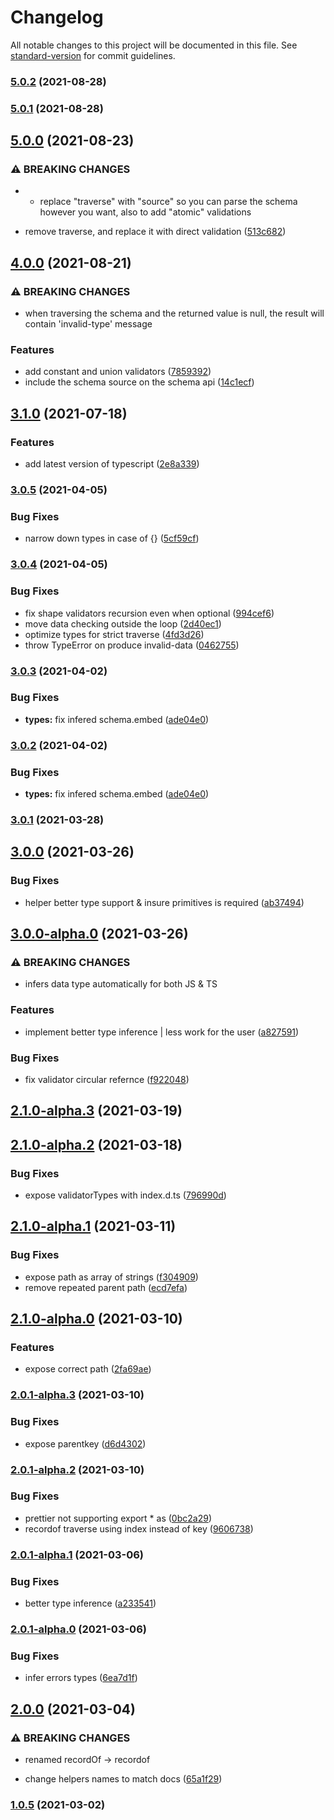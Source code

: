 # Changelog

All notable changes to this project will be documented in this file. See [standard-version](https://github.com/conventional-changelog/standard-version) for commit guidelines.

### [5.0.2](https://github.com/5alidz/tiny-schema-validator/compare/v5.0.1...v5.0.2) (2021-08-28)

### [5.0.1](https://github.com/5alidz/tiny-schema-validator/compare/v5.0.0...v5.0.1) (2021-08-28)

## [5.0.0](https://github.com/5alidz/tiny-schema-validator/compare/v4.0.0...v5.0.0) (2021-08-23)


### ⚠ BREAKING CHANGES

* - replace "traverse" with "source" so you can parse the schema however you want,
also to add "atomic" validations

* remove traverse, and replace it with direct validation ([513c682](https://github.com/5alidz/tiny-schema-validator/commit/513c682acd3d1845acbc73c44f52ed766e5039a5))

## [4.0.0](https://github.com/5alidz/tiny-schema-validator/compare/v3.1.0...v4.0.0) (2021-08-21)


### ⚠ BREAKING CHANGES

* when traversing the schema and the returned value is null, the result will contain
'invalid-type' message

### Features

* add constant and union validators ([7859392](https://github.com/5alidz/tiny-schema-validator/commit/7859392dffdda3bc7adeaa6fc5f6df6085b2d5a1))
* include the schema source on the schema api ([14c1ecf](https://github.com/5alidz/tiny-schema-validator/commit/14c1ecf2e8bf0e7e9429bb34c6c58e88199bb4c2))

## [3.1.0](https://github.com/5alidz/tiny-schema-validator/compare/v3.0.5...v3.1.0) (2021-07-18)


### Features

* add latest version of typescript ([2e8a339](https://github.com/5alidz/tiny-schema-validator/commit/2e8a339d392bb229d52f79ded5f563e1953e2dc6))

### [3.0.5](https://github.com/5alidz/tiny-schema-validator/compare/v3.0.4...v3.0.5) (2021-04-05)


### Bug Fixes

* narrow down types in case of {} ([5cf59cf](https://github.com/5alidz/tiny-schema-validator/commit/5cf59cfaf5b6b851e0adbce055dd6fb364ccc8c6))

### [3.0.4](https://github.com/5alidz/tiny-schema-validator/compare/v3.0.3...v3.0.4) (2021-04-05)


### Bug Fixes

* fix shape validators recursion even when optional ([994cef6](https://github.com/5alidz/tiny-schema-validator/commit/994cef6229b2accc49c46972e94ef5b41fe8d275))
* move data checking outside the loop ([2d40ec1](https://github.com/5alidz/tiny-schema-validator/commit/2d40ec1a10633d5a20c738e1f44f2da9acbcd7a9))
* optimize types for strict traverse ([4fd3d26](https://github.com/5alidz/tiny-schema-validator/commit/4fd3d26f7e6380a2d9a23ffcbb9804a1d166075b))
* throw TypeError on produce invalid-data ([0462755](https://github.com/5alidz/tiny-schema-validator/commit/04627558e7007ac39622aa085b3380f54997a750))

### [3.0.3](https://github.com/5alidz/tiny-schema-validator/compare/v3.0.1...v3.0.3) (2021-04-02)


### Bug Fixes

* **types:** fix infered schema.embed ([ade04e0](https://github.com/5alidz/tiny-schema-validator/commit/ade04e0684dd0d4cdd1887a32c74ce6542913e90))

### [3.0.2](https://github.com/5alidz/tiny-schema-validator/compare/v3.0.1...v3.0.2) (2021-04-02)


### Bug Fixes

* **types:** fix infered schema.embed ([ade04e0](https://github.com/5alidz/tiny-schema-validator/commit/ade04e0684dd0d4cdd1887a32c74ce6542913e90))

### [3.0.1](https://github.com/5alidz/tiny-schema-validator/compare/v3.0.0...v3.0.1) (2021-03-28)

## [3.0.0](https://github.com/5alidz/tiny-schema-validator/compare/v3.0.0-alpha.0...v3.0.0) (2021-03-26)


### Bug Fixes

* helper better type support & insure primitives is required ([ab37494](https://github.com/5alidz/tiny-schema-validator/commit/ab374945dd1b439701161f38b183b7c1d4fecd7a))

## [3.0.0-alpha.0](https://github.com/5alidz/tiny-schema-validator/compare/v2.1.0-alpha.3...v3.0.0-alpha.0) (2021-03-26)


### ⚠ BREAKING CHANGES

* infers data type automatically for both JS & TS

### Features

* implement better type inference | less work for the user ([a827591](https://github.com/5alidz/tiny-schema-validator/commit/a827591a8ce525b8f32d08e99ffdb8f8f9657485))


### Bug Fixes

* fix validator circular refernce ([f922048](https://github.com/5alidz/tiny-schema-validator/commit/f922048af6faca4389e7d0abfd5c35097946e916))

## [2.1.0-alpha.3](https://github.com/5alidz/tiny-schema-validator/compare/v2.1.0-alpha.2...v2.1.0-alpha.3) (2021-03-19)

## [2.1.0-alpha.2](https://github.com/5alidz/tiny-schema-validator/compare/v2.1.0-alpha.1...v2.1.0-alpha.2) (2021-03-18)


### Bug Fixes

* expose validatorTypes with index.d.ts ([796990d](https://github.com/5alidz/tiny-schema-validator/commit/796990d543de176332973ef198b33e5d8a48ea1d))

## [2.1.0-alpha.1](https://github.com/5alidz/tiny-schema-validator/compare/v2.1.0-alpha.0...v2.1.0-alpha.1) (2021-03-11)


### Bug Fixes

* expose path as array of strings ([f304909](https://github.com/5alidz/tiny-schema-validator/commit/f304909c9d06bf118cf9d33bc0bfa2043f8ff424))
* remove repeated parent path ([ecd7efa](https://github.com/5alidz/tiny-schema-validator/commit/ecd7efa427156c5e56c5a225975451bf467699cc))

## [2.1.0-alpha.0](https://github.com/5alidz/tiny-schema-validator/compare/v2.0.1-alpha.3...v2.1.0-alpha.0) (2021-03-10)


### Features

* expose correct path ([2fa69ae](https://github.com/5alidz/tiny-schema-validator/commit/2fa69ae08c6c95ee76afe60c07da1c060a726208))

### [2.0.1-alpha.3](https://github.com/5alidz/tiny-schema-validator/compare/v2.0.1-alpha.2...v2.0.1-alpha.3) (2021-03-10)


### Bug Fixes

* expose parentkey ([d6d4302](https://github.com/5alidz/tiny-schema-validator/commit/d6d43028f858983b4f74cfeb2908693c56465ded))

### [2.0.1-alpha.2](https://github.com/5alidz/tiny-schema-validator/compare/v2.0.1-alpha.1...v2.0.1-alpha.2) (2021-03-10)


### Bug Fixes

* prettier not supporting export * as ([0bc2a29](https://github.com/5alidz/tiny-schema-validator/commit/0bc2a2960cdee7c135a1fd57245c1892e2b7293d))
* recordof traverse using index instead of key ([9606738](https://github.com/5alidz/tiny-schema-validator/commit/96067381a3115d087f2633dfa7291d238eb01243))

### [2.0.1-alpha.1](https://github.com/5alidz/tiny-schema-validator/compare/v2.0.1-alpha.0...v2.0.1-alpha.1) (2021-03-06)


### Bug Fixes

* better type inference ([a233541](https://github.com/5alidz/tiny-schema-validator/commit/a233541bd1337fc289427046bac02d5b804e15a8))

### [2.0.1-alpha.0](https://github.com/5alidz/tiny-schema-validator/compare/v2.0.0...v2.0.1-alpha.0) (2021-03-06)


### Bug Fixes

* infer errors types ([6ea7d1f](https://github.com/5alidz/tiny-schema-validator/commit/6ea7d1f9ac62aabff78e627d1133c947f10e0d95))

## [2.0.0](https://github.com/5alidz/tiny-schema-validator/compare/v1.0.5...v2.0.0) (2021-03-04)


### ⚠ BREAKING CHANGES

* renamed recordOf -> recordof

* change helpers names to match docs ([65a1f29](https://github.com/5alidz/tiny-schema-validator/commit/65a1f298323d397d7399933252b2022bdacc784a))

### [1.0.5](https://github.com/5alidz/tiny-schema-validator/compare/v1.0.4...v1.0.5) (2021-03-02)
